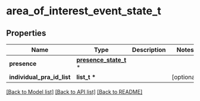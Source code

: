 # area_of_interest_event_state_t

## Properties
Name | Type | Description | Notes
------------ | ------------- | ------------- | -------------
**presence** | [**presence_state_t**](presence_state.md) \* |  | 
**individual_pra_id_list** | **list_t \*** |  | [optional] 

[[Back to Model list]](../README.md#documentation-for-models) [[Back to API list]](../README.md#documentation-for-api-endpoints) [[Back to README]](../README.md)


